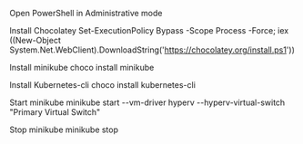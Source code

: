 Open PowerShell in Administrative mode

Install Chocolatey 
Set-ExecutionPolicy Bypass -Scope Process -Force; iex ((New-Object System.Net.WebClient).DownloadString('https://chocolatey.org/install.ps1'))

Install minikube
choco install minikube

Install Kubernetes-cli
choco install kubernetes-cli

Start minikube
minikube start --vm-driver hyperv --hyperv-virtual-switch "Primary Virtual Switch"

Stop minikube
minikube stop
